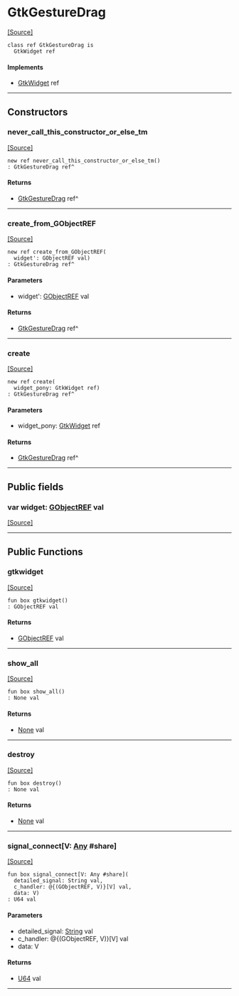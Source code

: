 # GtkGestureDrag
<span class="source-link">[[Source]](src/gtk3/GtkGestureDrag.md#L6)</span>
```pony
class ref GtkGestureDrag is
  GtkWidget ref
```

#### Implements

* [GtkWidget](gtk3-GtkWidget.md) ref

---

## Constructors

### never_call_this_constructor_or_else_tm
<span class="source-link">[[Source]](src/gtk3/GtkGestureDrag.md#L10)</span>


```pony
new ref never_call_this_constructor_or_else_tm()
: GtkGestureDrag ref^
```

#### Returns

* [GtkGestureDrag](gtk3-GtkGestureDrag.md) ref^

---

### create_from_GObjectREF
<span class="source-link">[[Source]](src/gtk3/GtkGestureDrag.md#L13)</span>


```pony
new ref create_from_GObjectREF(
  widget': GObjectREF val)
: GtkGestureDrag ref^
```
#### Parameters

*   widget': [GObjectREF](gtk3-..-gobject-GObjectREF.md) val

#### Returns

* [GtkGestureDrag](gtk3-GtkGestureDrag.md) ref^

---

### create
<span class="source-link">[[Source]](src/gtk3/GtkGestureDrag.md#L17)</span>


```pony
new ref create(
  widget_pony: GtkWidget ref)
: GtkGestureDrag ref^
```
#### Parameters

*   widget_pony: [GtkWidget](gtk3-GtkWidget.md) ref

#### Returns

* [GtkGestureDrag](gtk3-GtkGestureDrag.md) ref^

---

## Public fields

### var widget: [GObjectREF](gtk3-..-gobject-GObjectREF.md) val
<span class="source-link">[[Source]](src/gtk3/GtkGestureDrag.md#L7)</span>



---

## Public Functions

### gtkwidget
<span class="source-link">[[Source]](src/gtk3/GtkGestureDrag.md#L9)</span>


```pony
fun box gtkwidget()
: GObjectREF val
```

#### Returns

* [GObjectREF](gtk3-..-gobject-GObjectREF.md) val

---

### show_all
<span class="source-link">[[Source]](src/gtk3/GtkWidget.md#L4)</span>


```pony
fun box show_all()
: None val
```

#### Returns

* [None](builtin-None.md) val

---

### destroy
<span class="source-link">[[Source]](src/gtk3/GtkWidget.md#L7)</span>


```pony
fun box destroy()
: None val
```

#### Returns

* [None](builtin-None.md) val

---

### signal_connect\[V: [Any](builtin-Any.md) #share\]
<span class="source-link">[[Source]](src/gtk3/GtkWidget.md#L10)</span>


```pony
fun box signal_connect[V: Any #share](
  detailed_signal: String val,
  c_handler: @{(GObjectREF, V)}[V] val,
  data: V)
: U64 val
```
#### Parameters

*   detailed_signal: [String](builtin-String.md) val
*   c_handler: @{(GObjectREF, V)}[V] val
*   data: V

#### Returns

* [U64](builtin-U64.md) val

---


